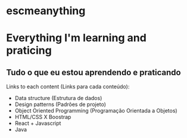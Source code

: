 # escmeanything

# Everything I'm learning and praticing
## Tudo o que eu estou aprendendo e praticando

Links to each content (Links para cada conteúdo):
- Data structure (Estrutura de dados)
- Design patterns (Padrões de projeto)
- Object Oriented Programming (Programação Orientada a Objetos)
- HTML/CSS X Boostrap
- React + Javascript
- Java
